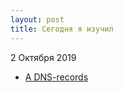 ```yaml
---
layout: post
title: Сегодня я изучил
---
```


2 Октября 2019
* [A DNS-records](https://it255ru.github.io/reverie/glossary/#d)
